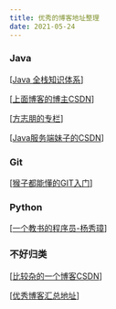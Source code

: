 ```yaml
---
title: 优秀的博客地址整理
date: 2021-05-24
---
```


### Java

[[Java 全栈知识体系](https://pdai.tech/)]

[[上面博客的博主CSDN](https://blog.csdn.net/sudadaipeng1)]

[[方志朋的专栏](https://www.fangzhipeng.com/)]

[[Java服务端妹子的CSDN](https://blog.csdn.net/qq_36850813)]

###  Git

[[猴子都能懂的GIT入门](https://backlog.com/git-tutorial/cn/)]

### Python

[[一个教书的程序员-杨秀璋](https://blog.csdn.net/Eastmount)]

### 不好归类

[[比较杂的一个博客CSDN](https://blog.csdn.net/chushoufengli)]

[[优秀博客汇总地址](https://chenyu.blog.csdn.net/article/details/79449026)]